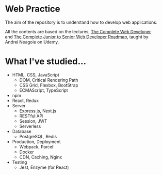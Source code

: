 # Web Practice
The aim of the repository is to understand how to develop web applications.

All the contents are based on the lectures, [The Complete Web Developer](https://www.udemy.com/course/the-complete-web-developer-zero-to-mastery/) and [The Complete Junior to Senior Web Developer Roadmap](https://www.udemy.com/course/the-complete-junior-to-senior-web-developer-roadmap/), taught by Andrei Neagoie on Udemy.

# What I've studied...
* HTML, CSS, JavaScript
  * DOM, Critical Rendering Path
  * CSS Grid, Flexbox, BootStrap
  * ECMAScript, TypeScript
* npm
* React, Redux
* Server
  * Express.js, Next.js
  * RESTful API
  * Session, JWT
  * Serverless
* Database
  * PostgreSQL, Redis
* Production, Deployment
  * Webpack, Parcel
  * Docker
  * CDN, Caching, Nginx
* Testing
  * Jest, Enzyme (for React)
